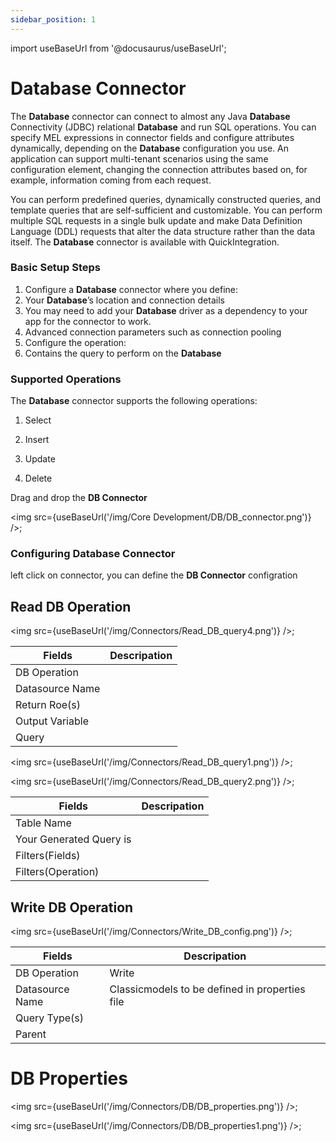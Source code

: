 ```yaml
---
sidebar_position: 1
---
```


import useBaseUrl from '@docusaurus/useBaseUrl';

# Database Connector

The **Database** connector can connect to almost any Java **Database** Connectivity (JDBC) relational **Database** and run SQL operations. You can specify MEL expressions in connector fields and configure attributes dynamically, depending on the **Database** configuration you use. An application can support multi-tenant scenarios using the same configuration element, changing the connection attributes based on, for example, information coming from each request.

You can perform predefined queries, dynamically constructed queries, and template queries that are self-sufficient and customizable. You can perform multiple SQL requests in a single bulk update and make Data Definition Language (DDL) requests that alter the data structure rather than the data itself. The **Database** connector is available with QuickIntegration.

### Basic Setup Steps

1) Configure a **Database** connector where you define:
2) Your **Database**’s location and connection details
3) You may need to add your **Database** driver as a dependency to your app for the connector to work.
4) Advanced connection parameters such as connection pooling
5) Configure the operation:
6) Contains the query to perform on the **Database**

### Supported Operations
The **Database** connector supports the following operations:

1) Select

2) Insert

3) Update

4) Delete

Drag and drop the **DB Connector**

<img src={useBaseUrl('/img/Core Development/DB/DB_connector.png')} />;

### Configuring Database Connector
left click on connector, you can define the **DB Connector** configration

## Read DB Operation

<img src={useBaseUrl('/img/Connectors/Read_DB_query4.png')} />;

<table>
<thead>
<tr>
<th>Fields</th>
<th>Descripation</th>
</tr>
</thead>
<tbody>
<tr>
<td>DB Operation</td>
<td></td>
</tr>
<tr>
<td>Datasource Name</td>
<td></td>
</tr>
<tr>
<td>Return Roe(s)</td>
<td></td>
</tr>
<tr>
<td>Output Variable</td>
<td></td>
</tr>
<tr>
<td>Query</td>
<td></td>
</tr>
</tbody>
</table>

<img src={useBaseUrl('/img/Connectors/Read_DB_query1.png')} />;

<img src={useBaseUrl('/img/Connectors/Read_DB_query2.png')} />;

<table>
<thead>
<tr>
<th>Fields</th>
<th>Descripation</th>
</tr>
</thead>
<tbody>
<tr>
<td>Table Name</td>
<td></td>
</tr>
<tr>
<td>Your Generated Query is</td>
<td></td>
</tr>
<tr>
<td>Filters(Fields)</td>
<td></td>
</tr>
<tr>
<td>Filters(Operation)</td>
<td></td>
</tr>
</tbody>
</table>

## Write DB Operation

<img src={useBaseUrl('/img/Connectors/Write_DB_config.png')} />;

<table>
<thead>
<tr>
<th>Fields</th>
<th>Descripation</th>
</tr>
</thead>
<tbody>
<tr>
<td>DB Operation</td>
<td>Write</td>
</tr>
<tr>
<td>Datasource Name</td>
<td>Classicmodels to be defined in properties file</td>
</tr>
<tr>
<td>Query Type(s)</td>
<td></td>
</tr>
<tr>
<td>Parent</td>
<td></td>
</tr>
</tbody>
</table>

# DB Properties

<img src={useBaseUrl('/img/Connectors/DB/DB_properties.png')} />;

<img src={useBaseUrl('/img/Connectors/DB/DB_properties1.png')} />;
